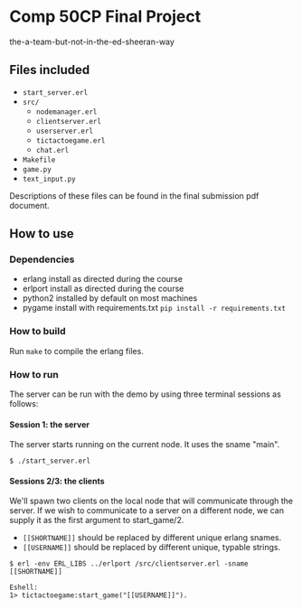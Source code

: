 # Comp 50CP Final Project
the-a-team-but-not-in-the-ed-sheeran-way

## Files included
- `start_server.erl`
- `src/`
  - `nodemanager.erl`    
  - `clientserver.erl`   
  - `userserver.erl`     
  - `tictactoegame.erl`  
  - `chat.erl`           
- `Makefile`             
- `game.py`              
- `text_input.py`

Descriptions of these files can be found in the final submission pdf document.


## How to use

### Dependencies
- erlang    install as directed during the course
- erlport   install as directed during the course
- python2   installed by default on most machines
- pygame    install with requirements.txt `pip install -r requirements.txt`

### How to build
Run `make` to compile the erlang files.

### How to run
The server can be run with the demo by using three terminal sessions as follows:

#### Session 1: the server
The server starts running on the current node. It uses the sname "main".
```
$ ./start_server.erl
```

#### Sessions 2/3: the clients
We'll spawn two clients on the local node that will communicate through
the server. If we wish to communicate to a server on a different node,
we can supply it as the first argument to start_game/2.

- `[[SHORTNAME]]` should be replaced by different unique erlang snames.
- `[[USERNAME]]`  should be replaced by different unique, typable strings.

```
$ erl -env ERL_LIBS ../erlport /src/clientserver.erl -sname [[SHORTNAME]]

Eshell:
1> tictactoegame:start_game("[[USERNAME]]").
```